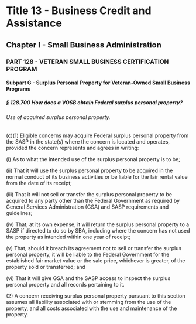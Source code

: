 
# Title 13 - Business Credit and Assistance
## Chapter I - Small Business Administration
### PART 128 - VETERAN SMALL BUSINESS CERTIFICATION PROGRAM
#### Subpart G - Surplus Personal Property for Veteran-Owned Small Business Programs
##### § 128.700 How does a VOSB obtain Federal surplus personal property?
###### Use of acquired surplus personal property.

(c)(1) Eligible concerns may acquire Federal surplus personal property from the SASP in the state(s) where the concern is located and operates, provided the concern represents and agrees in writing:

(i) As to what the intended use of the surplus personal property is to be;

(ii) That it will use the surplus personal property to be acquired in the normal conduct of its business activities or be liable for the fair rental value from the date of its receipt;

(iii) That it will not sell or transfer the surplus personal property to be acquired to any party other than the Federal Government as required by General Services Administration (GSA) and SASP requirements and guidelines;

(iv) That, at its own expense, it will return the surplus personal property to a SASP if directed to do so by SBA, including where the concern has not used the property as intended within one year of receipt;

(v) That, should it breach its agreement not to sell or transfer the surplus personal property, it will be liable to the Federal Government for the established fair market value or the sale price, whichever is greater, of the property sold or transferred; and

(vi) That it will give GSA and the SASP access to inspect the surplus personal property and all records pertaining to it.

(2) A concern receiving surplus personal property pursuant to this section assumes all liability associated with or stemming from the use of the property, and all costs associated with the use and maintenance of the property.
